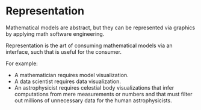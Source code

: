 <!-- Copyright (c) 2022 Tobias Briones. All rights reserved. -->
<!-- SPDX-License-Identifier: CC-BY-4.0 -->
<!-- This file is part of https://github.com/mathsoftware/engineer -->

# Representation

Mathematical models are abstract, but they can be represented via graphics
by applying math software engineering.

Representation is the art of consuming mathematical models via an interface,
such that is useful for the consumer.

For example:

- A mathematician requires model visualization.
- A data scientist requires data visualization.
- An astrophysicist requires celestial body visualizations that infer
  computations from mere measurements or numbers and that must filter out
  millions of unnecessary data for the human astrophysicists.
